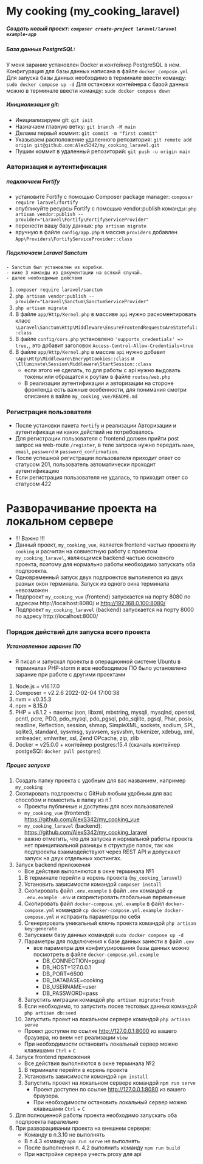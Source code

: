 [//]: # (<p align="center"><a href="https://laravel.com" target="_blank"><img src="https://raw.githubusercontent.com/laravel/art/master/logo-lockup/5%20SVG/2%20CMYK/1%20Full%20Color/laravel-logolockup-cmyk-red.svg" width="400" alt="Laravel Logo"></a></p>)

[//]: # ()
[//]: # (<p align="center">)

[//]: # (<a href="https://github.com/laravel/framework/actions"><img src="https://github.com/laravel/framework/workflows/tests/badge.svg" alt="Build Status"></a>)

[//]: # (<a href="https://packagist.org/packages/laravel/framework"><img src="https://img.shields.io/packagist/dt/laravel/framework" alt="Total Downloads"></a>)

[//]: # (<a href="https://packagist.org/packages/laravel/framework"><img src="https://img.shields.io/packagist/v/laravel/framework" alt="Latest Stable Version"></a>)

[//]: # (<a href="https://packagist.org/packages/laravel/framework"><img src="https://img.shields.io/packagist/l/laravel/framework" alt="License"></a>)

[//]: # (</p>)

[//]: # ()
[//]: # (- [Simple, fast routing engine]&#40;https://laravel.com/docs/routing&#41;.)

[//]: # (- [Powerful dependency injection container]&#40;https://laravel.com/docs/container&#41;.)

[//]: # (- Multiple back-ends for [session]&#40;https://laravel.com/docs/session&#41; and [cache]&#40;https://laravel.com/docs/cache&#41; storage.)

[//]: # (- Expressive, intuitive [database ORM]&#40;https://laravel.com/docs/eloquent&#41;.)

[//]: # (- Database agnostic [schema migrations]&#40;https://laravel.com/docs/migrations&#41;.)

[//]: # (- [Robust background job processing]&#40;https://laravel.com/docs/queues&#41;.)

[//]: # (- [Real-time event broadcasting]&#40;https://laravel.com/docs/broadcasting&#41;.)

# My cooking (my_cooking_laravel)

##### Создать новый проект: `composer create-project laravel/laravel example-app`

##### База данных PostgreSQL:
У меня зарание установлен Docker и контейнер PostgreSQL в нем.  
Конфигурация для базы данных написана в файле `docker_compose.yml`
Для запуска базы данных необходимо в терминале ввести команду: `sudo docker compose up -d`
Для остановки контейнера с базой данных можно в терминале ввести команду: `sudo docker compose down`

##### Инициализация git:
- Инициализируем git: `git init`
- Назначаем главную ветку: `git branch -M main`
- Делаем первый коммит: `git commit -m "first commit"`
- Указываем расположение удаленного репозитория: `git remote add origin git@github.com:AlexS342/my_cooking_laravel.git`
- Пушим коммит в удаленный репозиторий: `git push -u origin main`

### Авторизация и аутентификация

##### подключаем Fortify
* установите Fortify с помощью Composer package manager: `composer require laravel/fortify`
* опубликуйте ресурсы Fortify с помощью vendor:publish команды: `php artisan vendor:publish --provider="Laravel\Fortify\FortifyServiceProvider"`
* перенести вашу базу данных: `php artisan migrate`
* вручную в файле `config/app.php` в массив `providers` добавлен `App\Providers\FortifyServiceProvider::class`
##### Подключаем Laravel Sanctum
    - Sanctum был установлен из коробки. 
    - ниже 3 команды из документации на всякий случай.
    - далее необходимые действия
1. `composer require laravel/sanctum`
2. `php artisan vendor:publish --provider="Laravel\Sanctum\SanctumServiceProvider"`
3. `php artisan migrate`
4. В файле `app/Http/Kernel.php` в массиве `api` нужно раскоментировать класс `\Laravel\Sanctum\Http\Middleware\EnsureFrontendRequestsAreStateful::class`
5. В файле `config/cors.php` установлено `'supports_credentials' => true,`, это добавит заголовок `Access-Control-Allow-Credentials=true`
6. В файле `app/Http/Kernel.php` в массив `api` нужно добавит `\App\Http\Middleware\EncryptCookies::class` и `\Illuminate\Session\Middleware\StartSession::class`
   + если этого не сделать, то для работы с api нужно выдовать токены или обращатся к роутам в файле `routes/web.php`
   + В реализации аутентификации и авторизации на стороне фронтенда есть важные особенности, для понимания смотри описание в вайле `my_cooking_vue/README.md`

### Регистрация пользователя

+ После установки пакета `Fortify` и реализации Авторизации и аутентификаци ни каких действий не потребовалось
+ Для регистрации пользователя с frontend должен прийти post запрос на web-route `/register`, в теле запроса нужно передать `name`, `email`, `password` и `password_confirmation`.
+ После успешной регистрации пользователя приходит ответ со статусом 201, пользователь автоматически проходит аутентификацию
+ Если регистрация пользователя не удалась, то приходит ответ со статусом 422

# Разворачивание проекта на локальном сервере

* !!! Важно !!!
* Данный проект, `my_cooking_vue`, является frontend частью проекта `My cooking` и расчитан на совместную работу с проектом `my_cooking_laravel`, являющимся backend частью основного проекта, поэтому для нормально работы необходимо запускать оба подпроекта.
* Одновременный запуск двух подпроектов выполняется из двух разных окон терминала. Запуск из одного окна терминала невозможен
* Подпроект `my_cooking_vue` (frontend) запускается на порту 8080 по адресам http://localhost:8080/ и http://192.168.0.100:8080/
* Подпроект `my_cooking_laravel` (backend) запускается на порту 8000 по адресу http://localhost:8000/

### Порядок действий для запуска всего проекта

##### Установленное зарание ПО
* Я писал и запускал проекты в операционной системе Ubuntu в терминалах PHP-storm и все необходимое ПО было установлено зарание при работе с другими проектами
1. Node.js = v16.17.0
2. Composer = v2.2.6 2022-02-04 17:00:38
3. nvm = v0.35.3
4. npm = 8.15.0
5. PHP = v8.1.2 + пакеты: json, libxml, mbstring, mysqli, mysqlnd, openssl, pcntl, pcre, PDO, pdo_mysql, pdo_pgsql, pdo_sqlite, pgsql, Phar, posix, readline, Reflection, session, shmop, SimpleXML, sockets, sodium, SPL, sqlite3, standard, sysvmsg, sysvsem, sysvshm, tokenizer, xdebug, xml, xmlreader, xmlwriter, xsl, Zend OPcache, zip, zlib
6. Docker = v25.0.0 + контейнер postgres:15.4 (скачать контейнер postgeSQl: `docker pull postgres`)

##### Процес запуска
1. Создать папку проекта с удобным для вас названием, например `my_cooking`
2. Скопировать подпроекты c GitHub любым удобным для вас способом и поместить в папку из п.1
    * Проекты публичные и доступны для всех пользователей
    * `my_cooking_vue` (frontend):  https://github.com/AlexS342/my_cooking_vue
    * `my_cooking_laravel` (backend): https://github.com/AlexS342/my_cooking_laravel
    * важно отметить, что для запуска и нормальной работы проекта нет принципиальной разницы в структуре папок, так как подпроекты взаимодействуют через REST API и допускают запуск на двух отдельных хостингах.
3. Запуск backend приложения
    * Все действия выполняются в окне терминала №1
   1. В терминале перейти в корень проекта (`my_cooking_laravel`)
   2. Установить зависимости командой `composer install`
   3. Скопировать файл `.env.example` в файл `.env` командой `cp .env.example .env` и скоректировать глобальные переменные
   4. Скопировать файл `docker-compose.yml.example` в файл `docker-compose.yml` командой `cp docker-compose.yml.example docker-compose.yml` и исправить параметры по себя
   5. Сгенерировать уникальный ключь проекта командой `php artisan key:generate`
   6. Запускаем базу данных командой `sudo docker compose up -d`
   7. Параметры для подключения к базе данных занести в файл `.env`
      * все параметры для конфигурирования базы данных можно посмотреть в файле `docker-compose.yml.example`
        * DB_CONNECTION=pgsql
        * DB_HOST=127.0.0.1
        * DB_PORT=6500
        * DB_DATABASE=cooking
        * DB_USERNAME=user
        * DB_PASSWORD=pass
   8. Запустить миграции командой `php artisan migrate:fresh`
   9. Если необходимо, то запустить посев тестовых данных командой `php artisan db:seed`
   10. Запустить проект на локальном сервере командой `php artisan serve`
      * Проект доступен по ссылке http://127.0.0.1:8000 из вашего браузера, но внем нет реализации `view`
      * При необходимости остановить локальный сервер можно клавишами `Ctrl` + `C`
4. Запуск frontend приложения
    * Все действия выполняются в окне терминала №2
   1. В терминале перейти в корень проекта
   2. Установить зависимости командой `npm install`
   3. Запустить проект на локальном сервере командой `npm run serve`
       * Проект доступен по ссылке http://127.0.0.1:8080 из вашего браузера.
       * При необходимости остановить локальный сервер можно клавишами `Ctrl` + `C`
5. Для полноценной работы проекта необходимо запускать оба подпроекта паралельно
6. При разворацивании проекта на внешнем сервере: 
   * Команду в п.3.10 не выполнять
   * В п.4.3 команду `npm run serve` не выполнять
   * После выполнения п. 4.2 выполнить команду `npm run build`
   * При настройке сервера учесть proxy для api
